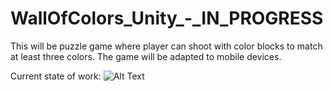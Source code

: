 # WallOfColors_Unity_-_IN_PROGRESS
This will be puzzle game where player can shoot with color blocks to match at least three colors.
The game will be adapted to mobile devices.

Current state of work:
![Alt Text](https://github.com/MikolajMal/WallOfColors_Unity_-_IN_PROGRESS/blob/main/Gifs/2022_12_05.gif)
